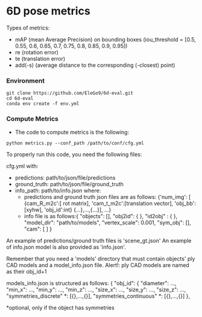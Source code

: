 # 6D pose metrics 
Types of metrics:
- mAP (mean Average Precision) on bounding boxes (iou_threshold = [0.5, 0.55, 0.6, 0.65, 0.7, 0.75, 0.8, 0.85, 0.9, 0.95])
- re (rotation error)
- te (translation error)
- add(-s) (average distance to the corresponding (-closest) point)
 
### Environment
```
git clone https://github.com/EleGo9/6d-eval.git
cd 6d-eval
conda env create -f env.yml
```
### Compute Metrics
- The code to compute metrics is the following:
```
python metrics.py --conf_path /path/to/conf/cfg.yml
```
To properly run this code, you need the following files: 

cfg.yml with:
- predictions: path/to/json/file/predictions
- ground_truth: path/to/json/file/ground_truth
- info_path: path/to/info.json
where:
  - predictions and ground truth json files are as follows:
  {'num_img': [
  {cam_R_m2c':[
  rot matrix], 'cam_t_m2c':[translation vector], 'obj_bb':[xyhw], 'obj_id':int}
  {...},...,{...}], ...}
  - info file is as follows:{
    "objects": [],
    "obj2id": {
    },
    "id2obj" : {
    },
    "model_dir": "path/to/models",
    "vertex_scale": 0.001,
    "sym_obj": [],
    "cam": [
    ]
}

An example of predictions/ground truth files is 'scene_gt.json'
An example of info.json model is also provided as 'info.json'. 


Remember that you need a 'models' directory that must contain objects' ply CAD models and a model_info.json file.
Alert!: ply CAD models are named as their obj_id+1

models_info.json is structured as follows:
{
    "obj_id": {
        "diameter": ...,
        "min_x": ...,
        "min_y": ...,
        "min_z": ...,
        "size_x": ...,
        "size_y": ...,
        "size_z": ...,
        "symmetries_discrete" *: [{},...,{}],
        "symmetries_continuous" *: [{},...,{}]
    },

*optional, only if the object has symmetries

    
